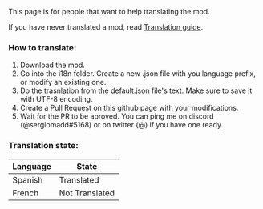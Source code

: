 This page is for people that want to help translating the mod.

If you have never translated a mod, read [Translation guide](https://stardewvalleywiki.com/Modding:Translations).

### How to translate:
1. Download the mod. 
2. Go into the i18n folder. Create a new .json file with you language prefix, or modify an existing one.
3. Do the trasnlation from the default.json file's text. Make sure to save it with UTF-8 encoding.
4. Create a Pull Request on this github page with your modifications.
5. Wait for the PR to be aproved.
You can ping me on discord (@sergiomadd#5168) or on twitter (@) if you have one ready.


### Translation state:

| Language  | State |
| ------------- | ------------- |
| Spanish  | Translated |
| French  | Not Translated  |
